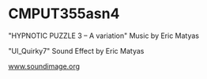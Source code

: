 # CMPUT355asn4

"HYPNOTIC PUZZLE 3 – A variation"
Music by Eric Matyas

"UI_Quirky7"
Sound Effect by Eric Matyas

www.soundimage.org
